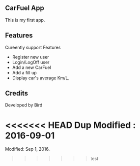 ## CarFuel App

This is my first app.

## Features

Cureently support Features

* Register new user
* Login/LogOff user
* Add a new CarFuel
* Add a fill up
* Display car's average Km/L. 

## Credits

Developed by Bird

<<<<<<< HEAD
Dup Modified : 2016-09-01 
=======
Modified: Sep 1, 2016.
>>>>>>> test
